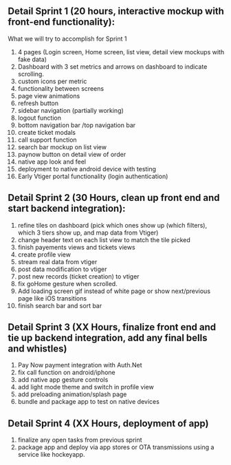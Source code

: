 ## Detail Sprint 1 (20 hours, interactive mockup with front-end functionality):
What we will try to accomplish for Sprint 1
1) 4 pages (Login screen, Home screen, list view, detail view mockups with fake data)
2) Dashboard with 3 set metrics and arrows on dashboard to indicate scrolling.
3) custom icons per metric
4) functionality between screens
5) page view animations
6) refresh button 
7) sidebar navigation (partially working) 
8) logout function
9) bottom navigation bar /top navigation bar
10) create ticket modals 
11) call support function
12) search bar mockup on list view
13) paynow button on detail view of order
14) native app look and feel
15) deployment to native android device with testing 
16) Early Vtiger portal functionality (login authentication)

## Detail Sprint 2 (30 Hours, clean up front end and start backend integration):
1) refine tiles on dashboard (pick which ones show up (which filters), which 3 tiers show up, and map data from Vtiger)
2) change header text on each list view to match the tile picked
3) finish payements views and tickets views
4) create profile view 
6) stream real data from vtiger
7) post data modification to vtiger
8) post new records (ticket creation) to vtiger
9) fix goHome gesture when scrolled.
10) Add loading screen gif instead of white page or show next/previous page like iOS transitions
11) finish search bar and sort bar 

## Detail Sprint 3 (XX Hours, finalize front end and tie up backend integration, add any final bells and whistles)
1) Pay Now payment integration with Auth.Net
2) fix call function on android/iphone
3) add native app gesture controls 
4) add light mode theme and switch in profile view
5) add preloading animation/splash page
6) bundle and package app to test on native devices

## Detail Sprint 4 (XX Hours, deployment of app)
1) finalize any open tasks from previous sprint
2) package app and deploy via app stores or OTA transmissions using a service like hockeyapp. 
